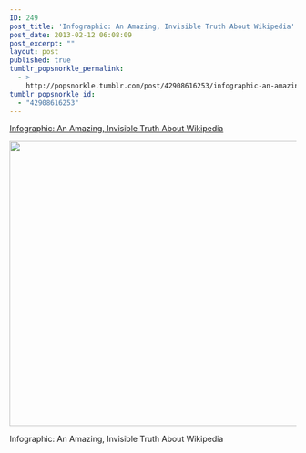 ```yaml
---
ID: 249
post_title: 'Infographic: An Amazing, Invisible Truth About Wikipedia'
post_date: 2013-02-12 06:08:09
post_excerpt: ""
layout: post
published: true
tumblr_popsnorkle_permalink:
  - >
    http://popsnorkle.tumblr.com/post/42908616253/infographic-an-amazing-invisible-truth-about
tumblr_popsnorkle_id:
  - "42908616253"
---
```

<a href='http://www.fastcodesign.com/1671833/infographic-an-amazing-invisible-truth-about-wikipedia'>Infographic: An Amazing, Invisible Truth About Wikipedia</a>

<img src="http://www.fastcodesign.com/multisite_files/codesign/imagecache/slideshow-large/slideshow/2013/02/1671833-slide-composite-cluster-captions-17jpg-001.jpg" width="750" height="500" class="alignnone" />

Infographic: An Amazing, Invisible Truth About Wikipedia